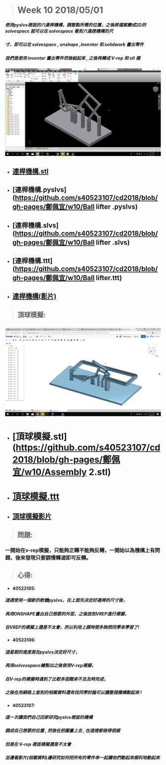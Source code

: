 > # Week 10  2018/05/01

##### 使用pyslvs裡面的六連桿機構，調整製所需的位置，之後將檔案變成2D的 solvespace 就可以在 solvespace 看到六連趕機構的尺

##### 寸，即可以在 solvespace , onshape  ,inventor 和 solidwork 畫出零件

##### 我們是使用 inventor 畫出零件然後組起來 , 之後再轉成 V-rep 和 stl 檔

![](../assets/Inventor_2018-05-08_21-02-54.png)

* ## [連桿機構.stl](https://github.com/s40523107/cd2018/blob/gh-pages/鄭佩宜/w10/組合1%28new%29.stl)
* ## [連桿機構.pyslvs](https://github.com/s40523107/cd2018/blob/gh-pages/鄭佩宜/w10/Ball lifter .pyslvs)
* ## [連桿機構.slvs](https://github.com/s40523107/cd2018/blob/gh-pages/鄭佩宜/w10/Ball lifter .slvs)
* ## [連桿機構.ttt](https://github.com/s40523107/cd2018/blob/gh-pages/鄭佩宜/w10/Ball lifter.ttt)
* ## [連桿機構\(影片\)](https://youtu.be/TrOpN5cqAXM)

> ## 頂球模擬:

## ![](../assets/chrome_2018-06-19_23-01-47.png)

* # [頂球模擬.stl](https://github.com/s40523107/cd2018/blob/gh-pages/鄭佩宜/w10/Assembly 2.stl)
* # [頂球模擬.ttt](https://github.com/s40523107/cd2018/blob/gh-pages/鄭佩宜/w10/sixlink.ttt)
* ## [頂球模擬影片](https://youtu.be/imADWrx81wM)

> ## 問題:

### 一開始在v-rep模擬，只能夠正轉不能夠反轉，一開始以為機構上有問題，後來發現只要調慢轉速即可反轉。

> ## 心得:

* #### 40523105:

##### **這週使用一個新的軟體pyslvs，在上面先決定好連桿的尺寸後，**

##### **再用ONSHAPE畫出自己想要的外型，之後放到VREP進行模擬，**

##### **在VREP的模擬上還是不太會，所以利用上課時間多詢問同學來學習了!**

* #### 40523106:

##### 這星期的進度是在pyslvs決定好尺寸，

##### 再用solvesspace繪製出之後使用V-rep模擬，

##### 在V-rep的模擬時遇到了比較多困難來不及及時完成，

##### 之後在用網路上查到的相關資料還有找同學討論可以讓整個機構動起來 !

* #### 40523107:

##### 這一次讓我們自己回家研究pyslvs裡面的機構

##### 調成自己想要的位置 , 然後在把圖畫上去 , 在這裡都做得很順

##### 但是在 V-rep 裡面模擬還是不太會

##### 並邊看影片\(相關資料\)邊研究如何把所有的零件串一起讓他們動起來順利地動起來



